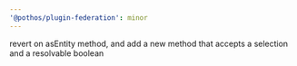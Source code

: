 ```yaml
---
'@pothos/plugin-federation': minor
---
```


revert on asEntity method, and add a new method that accepts a selection and a resolvable boolean
